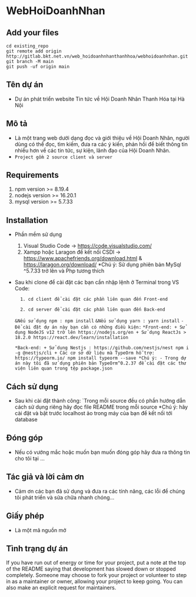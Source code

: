 # WebHoiDoanhNhan
## Add your files


```
cd existing_repo
git remote add origin http://gitlab.bkt.net.vn/web_hoidoanhnhanthanhhoa/webhoidoanhnhan.git
git branch -M main
git push -uf origin main
```
## Tên dự án
- Dự án phát triển website Tin tức về Hội Doanh Nhân Thanh Hóa tại Hà Nội

## Mô tả
- Là một trang web dưới dạng đọc và giới thiệu về Hội Doanh Nhân, người dùng có thể đọc, tìm kiếm, đưa ra các ý kiến, phản hồi để biết thông tin nhiều hơn về các tin tức, sự kiện, lãnh đạo của Hội Doanh Nhân.
- `Project gồm 2 source client và server`

## Requirements

1. npm version >= 8.19.4
2. nodejs version >= 16.20.1
3. mysql version >= 5.7.33

## Installation
- Phần mềm sử dụng 
    1.  Visual Studio Code  -> https://code.visualstudio.com/
    2.  Xampp hoặc Laragon để kết nối CSDl -> https://www.apachefriends.org/download.html 
                                                & https://laragon.org/download/
            *Chú ý: Sử dụng phiên bản MySql ^5.7.33 trở lên và Php tương thích
- Sau khi clone để cài đặt các bạn cần nhập lệnh ở Terminal trong VS Code:
    
        1. cd client để cài đặt các phần liên quan đến Front-end
    
        2. cd server để cài đặt các phần liên quan đến Back-end
    `&Nếu sử dụng npm : npm install`
    `&Nếu sử dụng yarn : yarn install`
`- Để cài đặt dự án này bạn cần có những điều kiện:`
    `*Front-end:
        + Sử dụng NodeJS v12 trở lên https://nodejs.org/en
        + Sử dụng ReactJs > 18.2.0 https://react.dev/learn/installation`
        
    `*Back-end:
        + Sử dụng Nestjs : https://github.com/nestjs/nest
            npm i -g @nestjs/cli
        + Các cơ sở dữ liệu mà TypeOrm hỗ trợ: https://typeorm.io/
            npm install typeorm --save
            *Chú ý: - Trong dự án này tôi đã sử dụng phiên bản TypeOrm^0.2.37 để cài đặt các thư viện liên quan
                        trong tệp package.json
    `
        
        

## Cách sử dụng
- Sau khi cài đặt thành công:
    `Trong mỗi source đều có phần hướng dẫn cách sử dụng riêng hãy đọc file README trong mỗi source
        *Chú ý: hãy cài đặt và bật trước localhost ảo trong máy của bạn để kết nối tới database
    


## Đóng góp
- Nếu có vướng mắc hoặc muốn bạn muốn đóng góp hãy đưa ra thông tin cho tôi tại ...

## Tác giả và lời cảm ơn
- Cảm ơn các bạn đã sử dụng và đưa ra các tính năng, các lỗi để chúng tôi phát triển và sửa chữa nhanh chóng...

## Giấy phép
- Là một mã nguồn mở

## Tình trạng dự án
If you have run out of energy or time for your project, put a note at the top of the README saying that development has slowed down or stopped completely. Someone may choose to fork your project or volunteer to step in as a maintainer or owner, allowing your project to keep going. You can also make an explicit request for maintainers.
